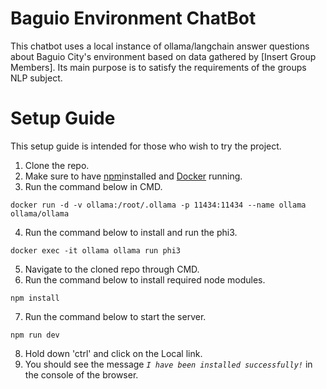 # Baguio Environment ChatBot
This chatbot uses a local instance of ollama/langchain answer questions about Baguio City's environment based on data gathered by [Insert Group Members]. Its main purpose is to satisfy the requirements of the groups NLP subject.

# Setup Guide
This setup guide is intended for those who wish to try the project.

1. Clone the repo.
2. Make sure to have [npm](https://www.npmjs.com/)installed and [Docker](https://www.docker.com/) running. 
3. Run the command below in CMD. 
```
docker run -d -v ollama:/root/.ollama -p 11434:11434 --name ollama ollama/ollama
```
4. Run the command below to install and run the phi3.
```
docker exec -it ollama ollama run phi3
```
5. Navigate to the cloned repo through CMD.
6. Run the command below to install required node modules.
```
npm install
```
7. Run the command below to start the server.
```
npm run dev
```
8. Hold down 'ctrl' and click on the Local link.
9. You should see the message *`I have been installed successfully!`* in the console of the browser.